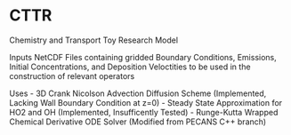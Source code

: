 # CTTR
Chemistry and Transport Toy Research Model

Inputs NetCDF Files containing gridded Boundary Conditions, Emissions, Initial Concentrations, and Deposition Veloctities
to be used in the construction of relevant operators 

Uses  - 3D Crank Nicolson Advection Diffusion Scheme (Implemented, Lacking Wall Boundary Condition at z=0)
      - Steady State Approximation for HO2 and OH (Implemented, Insufficently Tested)
      - Runge-Kutta Wrapped Chemical Derivative ODE Solver (Modified from PECANS C++ branch) 
      
